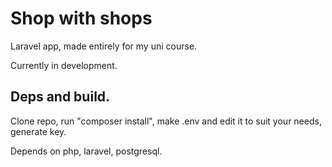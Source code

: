 # Shop with shops

Laravel app, made entirely for my uni course.

Currently in development.

## Deps and build.

Clone repo, run "composer install", make .env and edit it to suit your needs, generate key.

Depends on php, laravel, postgresql.
